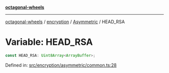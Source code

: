 [**octagonal-wheels**](../../../README.md)

***

[octagonal-wheels](../../../modules.md) / [encryption](../../README.md) / [Asymmetric](../README.md) / HEAD\_RSA

# Variable: HEAD\_RSA

```ts
const HEAD_RSA: Uint8Array<ArrayBuffer>;
```

Defined in: [src/encryption/asymmetric/common.ts:28](https://github.com/vrtmrz/octagonal-wheels/blob/main/src/encryption/asymmetric/common.ts#L28)
